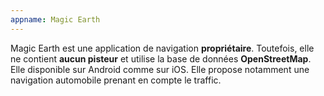 ```yaml
---
appname: Magic Earth
---
```

Magic Earth est une application de navigation **propriétaire**. Toutefois, elle ne contient **aucun pisteur** et utilise la base de données **OpenStreetMap**. Elle disponible sur Android comme sur iOS. Elle propose notamment une navigation automobile prenant en compte le traffic.